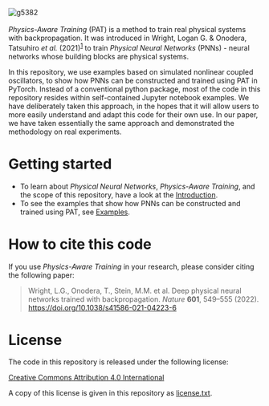 ![g5382](https://user-images.githubusercontent.com/35846424/116468174-894e9780-a83e-11eb-97a8-88063e1653c0.png)
<br/><br/>
*Physics-Aware Training* (PAT) is a method to train real physical systems with backpropagation. It was introduced in Wright, Logan G. & Onodera, Tatsuhiro *et al.* (2021)<sup>[1](#how-to-cite-this-code)</sup> to train *Physical Neural Networks* (PNNs) - neural networks whose building blocks are physical systems.

In this repository, we use examples based on simulated nonlinear coupled oscillators, to show how PNNs can be constructed and trained using PAT in PyTorch. Instead of a conventional python package, most of the code in this repository resides within self-contained Jupyter notebook examples. We have deliberately taken this approach, in the hopes that it will allow users to more easily understand and adapt this code for their own use. In our paper, we have taken essentially the same approach and demonstrated the methodology on real experiments.

# Getting started

- To learn about *Physical Neural Networks*, *Physics-Aware Training*, and the scope of this repository, have a look at the [Introduction](https://github.com/mcmahon-lab/Physics-Aware-Training/blob/main/docs/introduction.md).
- To see the examples that show how PNNs can be constructed and trained using PAT, see [Examples](https://github.com/mcmahon-lab/Physics-Aware-Training/blob/main/docs/examples.md).

# How to cite this code

If you use *Physics-Aware Training* in your research, please consider citing the following paper:

> Wright, L.G., Onodera, T., Stein, M.M. et al. Deep physical neural networks trained with backpropagation. _Nature_ **601**, 549–555 (2022). https://doi.org/10.1038/s41586-021-04223-6

# License

The code in this repository is released under the following license:

[Creative Commons Attribution 4.0 International](https://creativecommons.org/licenses/by/4.0/)

A copy of this license is given in this repository as [license.txt](https://github.com/mcmahon-lab/Physics-Aware-Training/blob/main/license.txt).
